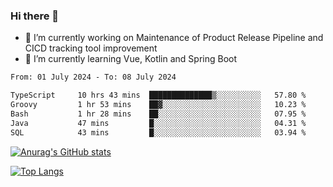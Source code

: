### Hi there 👋

- 🔭 I’m currently working on Maintenance of Product Release Pipeline and CICD tracking tool improvement
- 🌱 I’m currently learning Vue, Kotlin and Spring Boot

<!--START_SECTION:waka-->

```txt
From: 01 July 2024 - To: 08 July 2024

TypeScript     10 hrs 43 mins  ██████████████▒░░░░░░░░░░   57.80 %
Groovy         1 hr 53 mins    ██▓░░░░░░░░░░░░░░░░░░░░░░   10.23 %
Bash           1 hr 28 mins    ██░░░░░░░░░░░░░░░░░░░░░░░   07.95 %
Java           47 mins         █░░░░░░░░░░░░░░░░░░░░░░░░   04.31 %
SQL            43 mins         █░░░░░░░░░░░░░░░░░░░░░░░░   03.94 %
```

<!--END_SECTION:waka-->

[![Anurag's GitHub stats](https://github-readme-stats.vercel.app/api?username=yunhao981&show_icons=true&theme=solarized-dark)](https://github.com/anuraghazra/github-readme-stats)

[![Top Langs](https://github-readme-stats.vercel.app/api/top-langs/?username=yunhao981&theme=solarized-dark&layout=compact)](https://github.com/anuraghazra/github-readme-stats)

<!--
**yunhao981/yunhao981** is a ✨ _special_ ✨ repository because its `README.md` (this file) appears on your GitHub profile.

Here are some ideas to get you started:

- 🔭 I’m currently working on Maintenance of Release Pipeline and CICD tracking tool improvement
- 🌱 I’m currently learning Vue, Kotlin and Spring Boot
- 👯 I’m looking to collaborate on ...
- 🤔 I’m looking for help with ...
- 💬 Ask me about ...
- 📫 How to reach me: ...
- 😄 Pronouns: ...
- ⚡ Fun fact: ...
-->


